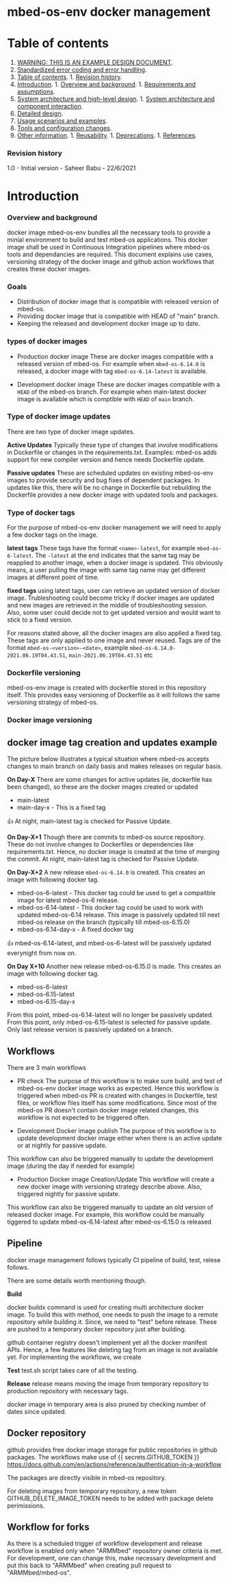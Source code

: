 # mbed-os-env docker management

# Table of contents

1. [WARNING: THIS IS AN EXAMPLE DESIGN DOCUMENT](#warning-this-is-an-example-design-document).
1. [Standardized error coding and error handling](#standardized-error-coding-and-error-handling).
1. [Table of contents](#table-of-contents).
        1. [Revision history](#revision-history).
1. [Introduction](#introduction).
        1. [Overview and background](#overview-and-background).
        1. [Requirements and assumptions](#requirements-and-assumptions).
1. [System architecture and high-level design](#system-architecture-and-high-level-design).
        1. [System architecture and component interaction](#system-architecture-and-component-interaction).
1. [Detailed design](#detailed-design).
1. [Usage scenarios and examples](#usage-scenarios-and-examples).
1. [Tools and configuration changes](#tools-and-configuration-changes).
1. [Other information](#other-information).
        1. [Reusability](#reusability).
        1. [Deprecations](#deprecations).
        1. [References](#references).

### Revision history

1.0 - Initial version - Saheer Babu - 22/6/2021

# Introduction

### Overview and background

docker image mbed-os-env bundles all the necessary tools to provide a minial environment to build and test mbed-os applications. This docker image shall be used in Continuous Integration pipelines where mbed-os tools and dependancies are required. This document explains use cases, versioning strategy of the docker image and github action workflows that creates these docker images.

### Goals

* Distribution of docker image that is compatible with released version of mbed-os. 
* Providing docker image that is compatible with HEAD of "main" branch. 
* Keeping the released and development docker image up to date.


### types of docker images

* Production docker image
These are docker images compatible with a released version of mbed-os. For example when `mbed-os-6.14.0` is released, a docker image with tag `mbed-os-6.14-latest` is available.

* Development docker image
These are docker images compatible with a `HEAD` of the mbed-os branch. For example when main-latest docker image is available which is comptible with `HEAD` of `main` branch.


### Type of docker image updates

There are two type of docker image updates. 

**Active Updates** 
Typically these type of changes that involve modifications in Dockerfile or changes in the requirements.txt. Examples: mbed-os adds support for new compiler version and hence needs Dockerfile update.

**Passive updates** 
These are scheduled updates on existing mbed-os-env images to provide security and bug fixes of dependent packages. In updates like this, there will be no change in Dockerfile but rebuilding the Dockerfile provides a new docker image with updated tools and packages. 

### Type of docker tags

For the purpose of mbed-os-env docker management we will need to apply a few docker tags on the image. 

**latest tags**
These tags have the format `<name>-latest`, for example `mbed-os-6-latest`. The `-latest` at the end indicates that the same tag may be reapplied to another image, when a docker image is updated. This obviously means, a user pulling the image with same tag name may get different images at different point of time. 

**fixed tags**
using latest tags, user can retrieve an updated version of docker image. Trubleshooting could become tricky if docker images are updated and new images are retrieved in the middle of troubleshooting session. Also, some user could decide not to get updated version and would want to stick to a fixed version.

For reasons stated above, all the docker images are also applied a fixed tag. These tags are only applied to one image and never reused. Tags are of the format `mbed-os-<version>-<date>`, example `mbed-os-6.14.0-2021.06.19T04.43.51`, `main-2021.06.19T04.43.51` etc

### Dockerfile versioning
mbed-os-env image is created with dockerfile stored in this repository itself. This provides easy versioning of Dockerfile as it will follows the same versioning strategy of mbed-os. 

### Docker image versioning

## docker image tag creation and updates example

The picture below illustrates a typical situation where mbed-os accepts changes to main branch on daily basis and makes releases on regular basis.

**On Day-X** There are some changes for active updates (ie, dockerfile has been changed), so these are the docker images created or updated

* main-latest 
* main-day-x - This is a fixed tag

 :+1: At night, main-latest tag is checked for Passive Update. 

**On Day-X+1** Though there are commits to mbed-os source repository. These do not involve changes to Dockerfiles or dependencies like requirements.txt. Hence, no docker image is created at the time of merging the commit. At night, main-latest tag is checked for Passive Update.

**On Day-X+2** A new release `mbed-os-6.14.0` is created. This creates an image with following docker tag.

* mbed-os-6-latest - This docker tag could be used to get a compaitble image for latest mbed-os-6 release.
* mbed-os-6.14-latest - This docker tag  could be used to work with updated mbed-os-6.14 release. This image is passively updated till next mbed-os release on the branch (typically till mbed-os-6.15.0)
* mbed-os-6.14-day-x - A fixed docker tag 

:+1: mbed-os-6.14-latest, and mbed-os-6-latest will be passively updated everynight from now on.

**On Day X+10** Another new release mbed-os-6.15.0 is made. This creates an image with following docker tag.

* mbed-os-6-latest
* mbed-os-6.15-latest
* mbed-os-6.15-day-x

From this point, mbed-os-6.14-latest will no longer be passively updated. From this point, only mbed-os-6.15-latest is selected for passive update. Only last release version is passively updated on a branch. 

## Workflows

There are 3 main workflows

* PR check
The purpose of this workflow is to make sure build, and test of mbed-os-env docker image works as expected. Hence this workflow is triggered when mbed-os PR is created with changes in Dockerfile, test files, or workflow files itself has some modifications. Since most of the mbed-os PR doesn't contain docker image related changes, this workflow is not expected to be triggered often.

* Development Docker image publish
The purpose of this workflow is to update development docker image either when there is an active update or at nightly for passive update.

This workflow can also be triggered manually to update the development image (during the day if needed for example)

* Production Docker image Creation/Update
This workflow will create a new docker image with versioning strategy describe above. Also, triggered nightly for passive update.

This workflow can also be triggered manually to update an old version of released docker image. For example, this workflow could be manually tiggered to update mbed-os-6.14-latest after mbed-os-6.15.0 is released



## Pipeline

docker image management follows typically CI pipeline of build, test, relese follows.

There are some details worth mentioning though.

**Build**

docker buildx command is used for creating multi architecture docker image. To build this with method, one needs to push the image to a remote repository while building it. Since, we need to "test" before release. These are pushed to a temporary docker repository just after building.

github container registry doesn't implement yet all the docker manifest APIs. Hence, a few features like deleting tag from an image is not available yet. For implementing the workflows, we create 

**Test**
test.sh script takes care of all the testing.

**Release**
release means moving the image from temporary repository to production repository with necessary tags.

docker image in temporary area is also pruned by checking number of dates since updated.


## Docker repository
github provides free docker image storage for public repositories in github packages. The workflows make use of {{ secrets.GITHUB_TOKEN }}  https://docs.github.com/en/actions/reference/authentication-in-a-workflow 

The packages are directly visible in mbed-os repository.

For deleting images from temporary repository, a new token GITHUB_DELETE_IMAGE_TOKEN needs to be added with package delete perimissions.

## Workflow for forks

As there is a scheduled trigger of workflow development and release workflow is enabled only when "ARMMbed" repository owner criteria is met. For development, one can change this, make necessary development and put this back to "ARMMbed" when creating pull request to "ARMMbed/mbed-os".
